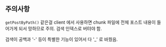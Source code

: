 ## 주의사항

```getPostByPath()``` 같은걸 client 에서 사용하면 chunk 파일에 전체 포스트 내용이 들어가게 되서 망하므로 주의. 검색 인덱스로 버텨야 함.

검색이 공백과 '-' 등이 특별한 기능이 있어서 다 '_' 로 바꿨음.
